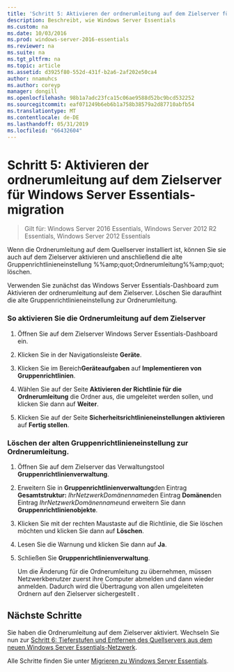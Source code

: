 ```yaml
---
title: 'Schritt 5: Aktivieren der ordnerumleitung auf dem Zielserver für Windows Server Essentials-migration'
description: Beschreibt, wie Windows Server Essentials
ms.custom: na
ms.date: 10/03/2016
ms.prod: windows-server-2016-essentials
ms.reviewer: na
ms.suite: na
ms.tgt_pltfrm: na
ms.topic: article
ms.assetid: d3925f80-552d-431f-b2a6-2af202e50ca4
author: nnamuhcs
ms.author: coreyp
manager: dongill
ms.openlocfilehash: 98b1a7adc23fca15c06ae9588d52bc9bcd532252
ms.sourcegitcommit: eaf071249b6eb6b1a758b38579a2d87710abfb54
ms.translationtype: MT
ms.contentlocale: de-DE
ms.lasthandoff: 05/31/2019
ms.locfileid: "66432604"
---
```

# <a name="step-5-enable-folder-redirection-on-the-destination-server-for-windows-server-essentials-migration"></a>Schritt 5: Aktivieren der ordnerumleitung auf dem Zielserver für Windows Server Essentials-migration

>Gilt für: Windows Server 2016 Essentials, Windows Server 2012 R2 Essentials, Windows Server 2012 Essentials

Wenn die Ordnerumleitung auf dem Quellserver installiert ist, können Sie sie auch auf dem Zielserver aktivieren und anschließend die alte Gruppenrichtlinieneinstellung %%amp;quot;Ordnerumleitung%%amp;quot; löschen.  
  
 Verwenden Sie zunächst das Windows Server Essentials-Dashboard zum Aktivieren der ordnerumleitung auf dem Zielserver. Löschen Sie daraufhint die alte Gruppenrichtlinieneinstellung zur Ordnerumleitung.  
  
### <a name="to-enable-folder-redirection-on-the-destination-server"></a>So aktivieren Sie die Ordnerumleitung auf dem Zielserver  
  
1.  Öffnen Sie auf dem Zielserver Windows Server Essentials-Dashboard ein.  
  
2.  Klicken Sie in der Navigationsleiste **Geräte**.  
  
3.  Klicken Sie im Bereich**Geräteaufgaben** auf **Implementieren von Gruppenrichtlinien**.  
  
4.  Wählen Sie auf der Seite **Aktivieren der Richtlinie für die Ordnerumleitung** die Ordner aus, die umgeleitet werden sollen, und klicken Sie dann auf **Weiter**.  
  
5.  Klicken Sie auf der Seite **Sicherheitsrichtlinieneinstellungen aktivieren** auf **Fertig stellen**.  
  
### <a name="to-delete-the-old-folder-redirection-group-policy-setting"></a>Löschen der alten Gruppenrichtlinieneinstellung zur Ordnerumleitung.  
  
1. Öffnen Sie auf dem Zielserver das Verwaltungstool **Gruppenrichtlinienverwaltung**.  
  
2. Erweitern Sie in **Gruppenrichtlinienverwaltung**den Eintrag **Gesamtstruktur:** <em>IhrNetzwerkDomänenname</em>den Eintrag **Domänen**den Eintrag *IhrNetzwerkDomänenname*und erweitern Sie dann **Gruppenrichtlinienobjekte**.  
  
3. Klicken Sie mit der rechten Maustaste auf die Richtlinie, die Sie löschen möchten und klicken Sie dann auf **Löschen**.  
  
4. Lesen Sie die Warnung und klicken Sie dann auf **Ja**.  
  
5. Schließen Sie **Gruppenrichtlinienverwaltung**.  
  
   Um die Änderung für die Ordnerumleitung zu übernehmen, müssen Netzwerkbenutzer zuerst ihre Computer abmelden und dann wieder anmelden. Dadurch wird die Übertragung von allen umgeleiteten Ordnern auf den Zielserver sichergestellt .  
  
## <a name="next-steps"></a>Nächste Schritte  
 Sie haben die Ordnerumleitung auf dem Zielserver aktiviert. Wechseln Sie nun zur [Schritt 6: Tieferstufen und Entfernen des Quellservers aus dem neuen Windows Server Essentials-Netzwerk](Step-6--Demote-and-remove-the-Source-Server-from-the-new-Windows-Server-Essentials-network.md).  
  

Alle Schritte finden Sie unter [Migrieren zu Windows Server Essentials](Migrate-from-Previous-Versions-to-Windows-Server-Essentials-or-Windows-Server-Essentials-Experience.md).

